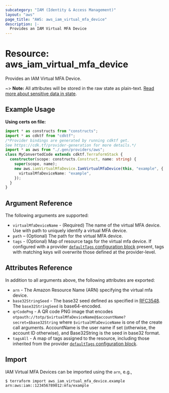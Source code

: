 ```yaml
---
subcategory: "IAM (Identity & Access Management)"
layout: "aws"
page_title: "AWS: aws_iam_virtual_mfa_device"
description: |-
  Provides an IAM Virtual MFA Device
---
```


# Resource: aws_iam_virtual_mfa_device

Provides an IAM Virtual MFA Device.

~> **Note:** All attributes will be stored in the raw state as plain-text.
[Read more about sensitive data in state](https://www.terraform.io/docs/state/sensitive-data.html).

## Example Usage

**Using certs on file:**

```typescript
import * as constructs from "constructs";
import * as cdktf from "cdktf";
/*Provider bindings are generated by running cdktf get.
See https://cdk.tf/provider-generation for more details.*/
import * as aws from "./.gen/providers/aws";
class MyConvertedCode extends cdktf.TerraformStack {
  constructor(scope: constructs.Construct, name: string) {
    super(scope, name);
    new aws.iamVirtualMfaDevice.IamVirtualMfaDevice(this, "example", {
      virtualMfaDeviceName: "example",
    });
  }
}

```

## Argument Reference

The following arguments are supported:

* `virtualMfaDeviceName` - (Required) The name of the virtual MFA device. Use with path to uniquely identify a virtual MFA device.
* `path` – (Optional) The path for the virtual MFA device.
* `tags` - (Optional) Map of resource tags for the virtual mfa device. If configured with a provider [`defaultTags` configuration block](https://registry.terraform.io/providers/hashicorp/aws/latest/docs#default_tags-configuration-block) present, tags with matching keys will overwrite those defined at the provider-level.

## Attributes Reference

In addition to all arguments above, the following attributes are exported:

* `arn` - The Amazon Resource Name (ARN) specifying the virtual mfa device.
* `base32StringSeed` - The base32 seed defined as specified in [RFC3548](https://tools.ietf.org/html/rfc3548.txt). The `base32StringSeed` is base64-encoded.
* `qrCodePng` -  A QR code PNG image that encodes `otpauth://totp/$virtualMfaDeviceName@$accountName?secret=$base32String` where `$virtualMfaDeviceName` is one of the create call arguments. AccountName is the user name if set (otherwise, the account ID otherwise), and Base32String is the seed in base32 format.
* `tagsAll` - A map of tags assigned to the resource, including those inherited from the provider [`defaultTags` configuration block](https://registry.terraform.io/providers/hashicorp/aws/latest/docs#default_tags-configuration-block).

## Import

IAM Virtual MFA Devices can be imported using the `arn`, e.g.,

```
$ terraform import aws_iam_virtual_mfa_device.example arn:aws:iam::123456789012:mfa/example
```

<!-- cache-key: cdktf-0.17.0-pre.15 input-b1b4631b987a998effd1fde9f9de1f790d566a3ca8ba82be2f4361d12851dfe7 -->